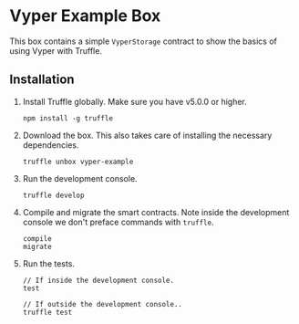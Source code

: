 Vyper Example Box
=================

This box contains a simple `VyperStorage` contract to show the basics of using
Vyper with Truffle.

## Installation

1. Install Truffle globally. Make sure you have v5.0.0 or higher.
    ```
    npm install -g truffle
    ```

2. Download the box. This also takes care of installing the necessary dependencies.
    ```
    truffle unbox vyper-example
    ```

3. Run the development console.
    ```
    truffle develop
    ```

4. Compile and migrate the smart contracts. Note inside the development console we don't preface commands with `truffle`.
    ```
    compile
    migrate
    ```

5. Run the tests.
    ```
    // If inside the development console.
    test

    // If outside the development console..
    truffle test
    ```
